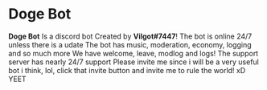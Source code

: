 # Doge Bot

**Doge Bot** Is a discord bot Created by **Vilgot#7447**!
The bot is online 24/7 unless there is a udate
The bot has music, moderation, economy, logging and so much more
We have welcome, leave, modlog and logs!
The support server has nearly 24/7 support
Please invite me since i will be a very useful bot i think, lol, click that invite button and invite me to rule the world! xD
YEET
